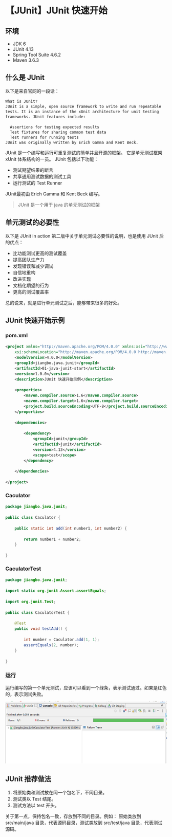 # 【JUnit】JUnit 快速开始

## 环境

- JDK 6
- JUnit 4.13
- Spring Tool Suite 4.6.2
- Maven 3.6.3

## 什么是 JUnit

以下是来自官网的一段话：

    What is JUnit?
    JUnit is a simple, open source framework to write and run repeatable tests. It is an instance of the xUnit architecture for unit testing frameworks. JUnit features include:

      Assertions for testing expected results
      Test fixtures for sharing common test data
      Test runners for running tests
    JUnit was originally written by Erich Gamma and Kent Beck.

JUnit 是一个编写和运行可重复测试的简单并且开源的框架。 它是单元测试框架 xUnit 体系结构的一员。
JUnit 包括以下功能：

- 测试期望结果的断言
- 共享通用测试数据的测试工具
- 运行测试的 Test Runner

JUnit最初由 Erich Gamma 和 Kent Beck 编写。

>JUnit 是一个用于 java 的单元测试的框架

## 单元测试的必要性

以下是 JUnit in action 第二版中关于单元测试必要性的说明，也是使用 JUnit 后的优点：

- 比功能测试更高的测试覆盖
- 提高团队生产力
- 发现错误和减少调试
- 自信地重构
- 改进实现
- 文档化期望的行为
- 更高的测试覆盖率

总的说来，就是进行单元测试之后，能够带来很多的好处。

## JUnit 快速开始示例

### pom.xml

```xml
<project xmlns="http://maven.apache.org/POM/4.0.0" xmlns:xsi="http://www.w3.org/2001/XMLSchema-instance"
    xsi:schemaLocation="http://maven.apache.org/POM/4.0.0 http://maven.apache.org/xsd/maven-4.0.0.xsd">
    <modelVersion>4.0.0</modelVersion>
    <groupId>jiangbo.java.junit</groupId>
    <artifactId>01-java-junit-start</artifactId>
    <version>1.0.0</version>
    <description>JUnit 快速开始示例</description>

    <properties>
        <maven.compiler.source>1.6</maven.compiler.source>
        <maven.compiler.target>1.6</maven.compiler.target>
        <project.build.sourceEncoding>UTF-8</project.build.sourceEncoding>
    </properties>

    <dependencies>

        <dependency>
            <groupId>junit</groupId>
            <artifactId>junit</artifactId>
            <version>4.13</version>
            <scope>test</scope>
        </dependency>

    </dependencies>

</project>
```

### Caculator

```java
package jiangbo.java.junit;

public class Caculator {

    public static int add(int number1, int number2) {

        return number1 + number2;
    }

}
```

### CaculatorTest

```java
package jiangbo.java.junit;

import static org.junit.Assert.assertEquals;

import org.junit.Test;

public class CaculatorTest {

    @Test
    public void testAdd() {

        int number = Caculator.add(1, 1);
        assertEquals(2, number);
    }

}
```

### 运行

运行编写的第一个单元测试，应该可以看到一个绿条，表示测试通过。如果是红色的，表示测试失败。


![JUnit 快速开始][1]

## JUnit 推荐做法

1. 将原始类和测试放在同一个包名下，不同目录。
2. 测试类以 Test 结尾。
3. 测试方法以 test 开头。

关于第一点，保持包名一致，存放到不同的目录。例如：
原始类放到 src/main/java 目录，代表源码目录，测试类放到 src/test/java 目录，代表测试源码。

[1]:images/01junit-quick-start.png
